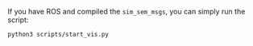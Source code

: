 If you have ROS and compiled the `sim_sem_msgs`, you can simply run the script:

```
python3 scripts/start_vis.py
```
